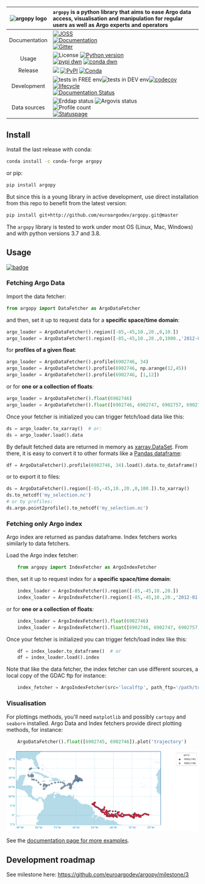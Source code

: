 |<img src="https://raw.githubusercontent.com/euroargodev/argopy/master/docs/_static/argopy_logo_long.png" alt="argopy logo" width="400"/>|``argopy`` is a python library that aims to ease Argo data access, visualisation and manipulation for regular users as well as Argo experts and operators|
|:---------:|:-------|
|Documentation|[![JOSS](https://img.shields.io/badge/DOI-10.21105%2Fjoss.02425-brightgreen)](//dx.doi.org/10.21105/joss.02425) <br>[![Documentation](https://img.shields.io/static/v1?label=&message=Read%20the%20documentation&color=blue&logo=read-the-docs&logoColor=white)](https://argopy.readthedocs.io) <br>[![Gitter](https://badges.gitter.im/Argo-floats/argopy.svg)](https://gitter.im/Argo-floats/argopy?utm_source=badge&utm_medium=badge&utm_campaign=pr-badge)|
|Usage|![License](https://img.shields.io/github/license/euroargodev/argopy) [![Python version](https://img.shields.io/pypi/pyversions/argopy)](//pypi.org/project/argopy/)<br>[![pypi dwn](https://img.shields.io/pypi/dm/argopy?label=Pypi%20downloads)](//pypi.org/project/argopy/) [![conda dwn](https://img.shields.io/conda/dn/conda-forge/argopy?label=Conda%20downloads)](//anaconda.org/conda-forge/argopy)|
|Release|[![](https://img.shields.io/github/release-date/euroargodev/argopy)](//github.com/euroargodev/argopy/releases) [![PyPI](https://img.shields.io/pypi/v/argopy)](//pypi.org/project/argopy/) [![Conda](https://anaconda.org/conda-forge/argopy/badges/version.svg)](//anaconda.org/conda-forge/argopy)|
|Development|![tests in FREE env](https://github.com/euroargodev/argopy/actions/workflows/pytests-free.yml/badge.svg)![tests in DEV env](https://github.com/euroargodev/argopy/actions/workflows/pytests-dev.yml/badge.svg)[![codecov](https://codecov.io/gh/euroargodev/argopy/branch/master/graph/badge.svg)](https://codecov.io/gh/euroargodev/argopy)<br>[![lifecycle](https://img.shields.io/badge/lifecycle-maturing-blue.svg)](https://www.tidyverse.org/lifecycle/#maturing)<br>[![Documentation Status](https://readthedocs.org/projects/argopy/badge/?version=latest)](https://argopy.readthedocs.io/en/latest/?badge=latest)|
|Data sources|![Erddap status](https://img.shields.io/endpoint?url=https://raw.githubusercontent.com/euroargodev/argopy-status/master/argopy_api_status_erddap.json) ![Argovis status](https://img.shields.io/endpoint?url=https://raw.githubusercontent.com/euroargodev/argopy-status/master/argopy_api_status_argovis.json) <br>![Profile count](https://img.shields.io/endpoint?label=Number%20of%20Argo%20profiles%3A&style=social&url=https%3A%2F%2Fapi.ifremer.fr%2Fargopy%2Fdata%2FARGO-FULL.json) <br>[![Statuspage](https://img.shields.io/static/v1?label=&message=Check%20all%20Argo%20monitors&color=blue&logo=statuspage&logoColor=white)](https://argopy.statuspage.io)|

## Install

Install the last release with conda:
```bash
conda install -c conda-forge argopy
```
or pip:
```bash
pip install argopy
````

But since this is a young library in active development, use direct installation from this repo to benefit from the latest version:

```bash
pip install git+http://github.com/euroargodev/argopy.git@master
```

The ``argopy`` library is tested to work under most OS (Linux, Mac, Windows) and with python versions 3.7 and 3.8.

## Usage

[![badge](https://img.shields.io/static/v1.svg?logo=Jupyter&label=Binder&message=Click+here+to+try+argopy+online+!&color=blue&style=for-the-badge)](https://mybinder.org/v2/gh/euroargodev/binder-sandbox/main?urlpath=git-pull%3Frepo%3Dhttps%253A%252F%252Fgithub.com%252Feuroargodev%252Fargopy%26urlpath%3Dlab%252Ftree%252Fargopy%252Fdocs%252Ftryit.ipynb%26branch%3Dmaster)

### Fetching Argo Data

Import the data fetcher:
```python
from argopy import DataFetcher as ArgoDataFetcher
```
and then, set it up to request data for a **specific space/time domain**:
```python
argo_loader = ArgoDataFetcher().region([-85,-45,10.,20.,0,10.])
argo_loader = ArgoDataFetcher().region([-85,-45,10.,20.,0,1000.,'2012-01','2012-12'])
```
for **profiles of a given float**: 
```python
argo_loader = ArgoDataFetcher().profile(6902746, 34)
argo_loader = ArgoDataFetcher().profile(6902746, np.arange(12,45))
argo_loader = ArgoDataFetcher().profile(6902746, [1,12])
```
or for **one or a collection of floats**:
```python
argo_loader = ArgoDataFetcher().float(6902746)
argo_loader = ArgoDataFetcher().float([6902746, 6902747, 6902757, 6902766])
```

Once your fetcher is initialized you can trigger fetch/load data like this:
```python
ds = argo_loader.to_xarray()  # or:
ds = argo_loader.load().data
```
By default fetched data are returned in memory as [xarray.DataSet](http://xarray.pydata.org/en/stable/data-structures.html#dataset). 
From there, it is easy to convert it to other formats like a [Pandas dataframe](https://pandas.pydata.org/pandas-docs/stable/getting_started/dsintro.html#dataframe):
```python
df = ArgoDataFetcher().profile(6902746, 34).load().data.to_dataframe()
```

or to export it to files:
```python
ds = ArgoDataFetcher().region([-85,-45,10.,20.,0,100.]).to_xarray()
ds.to_netcdf('my_selection.nc')
# or by profiles:
ds.argo.point2profile().to_netcdf('my_selection.nc')
```


### Fetching only Argo index
Argo index are returned as pandas dataframe. Index fetchers works similarly to data fetchers.

Load the Argo index fetcher:
```python
    from argopy import IndexFetcher as ArgoIndexFetcher
```
then, set it up to request index for a **specific space/time domain**:
```python
    index_loader = ArgoIndexFetcher().region([-85,-45,10.,20.])
    index_loader = ArgoIndexFetcher().region([-85,-45,10.,20.,'2012-01','2014-12'])
```
or for **one or a collection of floats**:
```python
    index_loader = ArgoIndexFetcher().float(6902746)
    index_loader = ArgoIndexFetcher().float([6902746, 6902747, 6902757, 6902766])   
```
Once your fetcher is initialized you can trigger fetch/load index like this:
```python
    df = index_loader.to_dataframe()  # or
    df = index_loader.load().index
```

Note that like the data fetcher, the index fetcher can use different sources, a local copy of the GDAC ftp for instance:
```python
    index_fetcher = ArgoIndexFetcher(src='localftp', path_ftp='/path/to/your/argo/ftp/', index_file='ar_index_global_prof.txt')
```

### Visualisation
For plottings methods, you'll need `matplotlib` and possibly `cartopy` and `seaborn` installed.
Argo Data and Index fetchers provide direct plotting methods, for instance:
```python    
    ArgoDataFetcher().float([6902745, 6902746]).plot('trajectory')    
```
![index_traj](https://github.com/euroargodev/argopy/raw/master/docs/_static/trajectory_sample.png)

See the [documentation page for more examples](https://argopy.readthedocs.io/en/latest/visualisation.html).

## Development roadmap

See milestone here: https://github.com/euroargodev/argopy/milestone/3